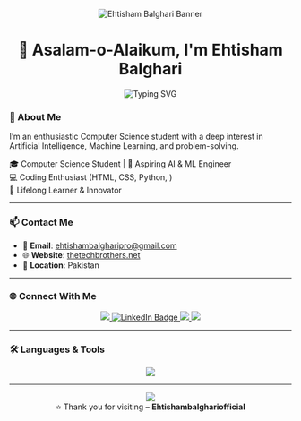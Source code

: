 <!-- GitHub Profile Banner -->
<p align="center">
  <img src="https://capsule-render.vercel.app/api?type=waving&color=0E6EB8&height=200&section=header&text=Ehtisham%20Balghari&fontSize=40&fontColor=ffffff" alt="Ehtisham Balghari Banner"/>
</p>

<h1 align="center">👋 Asalam-o-Alaikum, I'm Ehtisham Balghari</h1>

<p align="center">
  <img src="https://readme-typing-svg.herokuapp.com?font=Fira+Code&weight=700&size=22&duration=4000&pause=1000&center=true&width=500&lines=Computer+Science+Student;Aspiring+AI+%26+ML+Engineer;Coding+%26+Tech+Enthusiast;Passionate+Learner" alt="Typing SVG" />
</p>

### 🌟 About Me


I’m an enthusiastic Computer Science student with a deep interest in Artificial Intelligence, Machine Learning, and problem-solving.

🎓 Computer Science Student | 🤖 Aspiring AI & ML Engineer  
💻 Coding Enthusiast (HTML, CSS, Python, )   
🧠 Lifelong Learner & Innovator  
</p>


---

### 📫 Contact Me

- 📧 **Email**: [ehtishambalgharipro@gmail.com](mailto:ehtishambalgharipro@gmail.com)  
- 🌐 **Website**: [thetechbrothers.net](https://thetechbrothers.net)  
- 📍 **Location**: Pakistan  

---

### 🌐 Connect With Me

<p align="center">
  <a href="https://github.com/ehtishambalghariofficial">
    <img src="https://img.shields.io/badge/GitHub-171515?style=for-the-badge&logo=github&logoColor=white" />
  </a>
  <a href="https://www.linkedin.com/in/ehtisham-balghari-829110372/" target="_blank">
  <img src="https://img.shields.io/badge/LinkedIn-blue?style=for-the-badge&logo=linkedin&logoColor=white" alt="LinkedIn Badge"/>
  </a>
  <!--a href="https://www.youtube.com/channel/UCzvRaprYPhvAplMK36Gu0kw">
    <img src="https://img.shields.io/badge/YouTube-FF0000?style=for-the-badge&logo=youtube&logoColor=white" />
  </a-->
  <a href="https://www.Instagram.com/ehtishambalghari/">
    <img src="https://img.shields.io/badge/Instagram-E4405F?style=for-the-badge&logo=instagram&logoColor=white" />
  </a>
  <a href="https://www.facebook.com/people/%C3%8Aht%C3%AEsh%C3%A2m-B%C3%A2lgh%C3%A2r%C3%AE/pfbid02oKNmtAPoqaJwySdoa5YbofgSWTuyAAJQBQjmFYXhe2vhAdxie2KPpAt8x4ZAcbKql/">
    <img src="https://img.shields.io/badge/Facebook-1877F2?style=for-the-badge&logo=facebook&logoColor=white" />
  </a>
  <!--a href="https://twitter.com/axiftaj">
    <img src="https://img.shields.io/badge/Twitter-1DA1F2?style=for-the-badge&logo=twitter&logoColor=white" />
</a-->
</p>

---

### 🛠️ Languages & Tools

<p align="center">
  <img src="https://skillicons.dev/icons?i=html,css,python,github,vscode&perline=7" />
</p>

---


<p align="center">
  <img src="https://capsule-render.vercel.app/api?type=waving&color=0E6EB8&height=120&section=footer"/>
  <br>
  ⭐️ Thank you for visiting – <strong>Ehtishambalghariofficial</strong>
</p>
